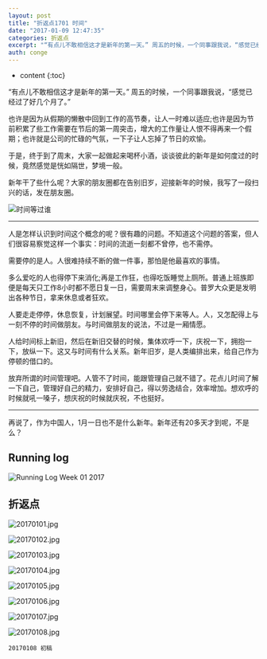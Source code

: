 ```yaml
---
layout: post
title: "折返点1701 时间"
date: "2017-01-09 12:47:35"
categories: 折返点
excerpt: "“有点儿不敢相信这才是新年的第一天。” 周五的时候，一个同事跟我说，“感觉已经过了好几个月了。” 也许是因为从假期的懒散中回到工作的高节奏，让人..."
auth: conge
---
```

* content
{:toc}

“有点儿不敢相信这才是新年的第一天。” 周五的时候，一个同事跟我说，“感觉已经过了好几个月了。”

也许是因为从假期的懒散中回到工作的高节奏，让人一时难以适应;也许是因为节前积累了些工作需要在节后的第一周突击，增大的工作量让人恨不得再来一个假期；也许就是公司的忙碌的气氛，一下子让人忘掉了节日的欢愉。

于是，终于到了周末，大家一起做起来喝杯小酒，谈谈彼此的新年是如何度过的时候，竟然感觉是恍如隔世，梦境一般。

新年干了些什么呢？大家的朋友圈都在告别旧岁，迎接新年的时候，我写了一段扫兴的话，发在朋友圈。

![时间等过谁](/assets/images/折返点/118382-25b82e56269d8413.png)

------

人是怎样认识到时间这个概念的呢？很有趣的问题。不知道这个问题的答案，但人们很容易察觉这样一个事实：时间的流逝一刻都不曾停，也不需停。

需要停的是人。人很难持续不断的做一件事，那怕是他最喜欢的事情。

多么爱吃的人也得停下来消化;再是工作狂，也得吃饭睡觉上厕所。普通上班族即便是每天只工作8小时都不愿日复一日，需要周末来调整身心。普罗大众更是发明出各种节日，拿来休息或者狂欢。

人要走走停停，休息恢复，计划展望。时间哪里会停下来等人。人，又怎配得上与一刻不停的时间做朋友。与时间做朋友的说法，不过是一厢情愿。

人给时间标上新旧，然后在新旧交替的时候，集体欢呼一下，庆祝一下，拥抱一下，放纵一下。这又与时间有什么关系。新年旧岁，是人类编排出来，给自己作为停顿的借口的。

放弃所谓的时间管理吧。人管不了时间，能跟管理自己就不错了。花点儿时间了解一下自己，管理好自己的精力，安排好自己，得以劳逸结合，效率增加。想欢呼的时候就吼一嗓子，想庆祝的时候就庆祝，不也挺好。

----

再说了，作为中国人，1月一日也不是什么新年。新年还有20多天才到呢，不是么？


## Running log

![Running Log Week 01 2017](/assets/images/折返点/118382-9da2d0c0d6ed685b.png)

## 折返点

![20170101.jpg](/assets/images/折返点/118382-a7a794b339f21a0e.jpg)

![20170102.jpg](/assets/images/折返点/118382-a7acd57ca630b73a.jpg)

![20170103.jpg](/assets/images/折返点/118382-83f9cd8e4f569edd.jpg)

![20170104.jpg](/assets/images/折返点/118382-51940b5c737665d4.jpg)

![20170105.jpg](/assets/images/折返点/118382-cb5516cc9f3a0539.jpg)

![20170106.jpg](/assets/images/折返点/118382-0445ec38295adee9.jpg)

![20170107.jpg](/assets/images/折返点/118382-df0fa772cdd0890d.jpg)

![20170108.jpg](/assets/images/折返点/118382-9eac8925e1092289.jpg)

```
20170108 初稿
```
